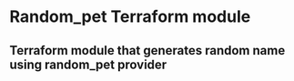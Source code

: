 # Random_pet Terraform module

## Terraform module that generates random name using random_pet provider

